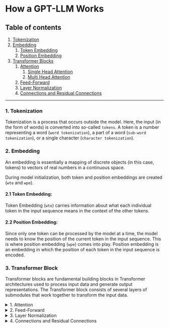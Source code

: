 # How a GPT-LLM Works

## Table of contents
1. [Tokenization](#1-tokenization)
2. [Embedding](#2-embedding)
   1. [Token Embedding](#21-token-embedding)
   2. [Position Embedding](#22-position-embedding)
3. [Transformer Blocks](#3-transformer-block)
   1. [Attention](#1-attention)
      1. [Single Head Attention](#11-single-head-attention)
      2. [Multi Head Attention](#12-multi-head-attention)
   2. [Feed-Forward](#2-feed-forward)
   3. [Layer Normalization](#3-layer-normalization)
   4. [Connections and Residual Connections](#4-connections-and-residual-connections)

---

### 1. Tokenization
Tokenization is a process that occurs outside the model. Here, the input (in the form of words) is converted into so-called `tokens`. A token is a number representing a word (`word tokenization`), a part of a word (`sub-word tokenization`), or a single character (`character tokenization`).

### 2. Embedding
An embedding is essentially a mapping of discrete objects (in this case, tokens) to vectors of real numbers in a continuous space.

During model initialization, both token and position embeddings are created (`wte` and `wpe`).

#### 2.1 Token Embedding:
Token Embedding (`wte`) carries information about what each individual token in the input sequence means in the context of the other tokens.

#### 2.2 Position Embedding:
Since only one token can be processed by the model at a time, the model needs to know the position of the current token in the input sequence. This is where position embedding (`wpe`) comes into play. Position embedding is an embedding in which the position of each token in the input sequence is encoded.

### 3. Transformer Block
Transformer blocks are fundamental building blocks in Transformer architectures used to process input data and generate output representations. The Transformer block consists of several layers of submodules that work together to transform the input data.

<details>
    <summary>1. Attention</summary>

#### 1. Attention

Attention is a mechanism that allows a model to focus on relevant parts of the input while generating an output. It works similar to human attention, which focuses on different parts of a sentence or scene to understand or respond to it.

##### 1.1 "Single-Head Attention":
In `Single-Head Attention`, a single "head" calculates attention weights between different tokens in the input. For each token, a "query," "key," and "value" are generated. The "query" represents the current position, while the "keys" represent the other positions in the input. The similarity between the "query" and the "keys" is calculated to determine the attention weights, indicating how much attention is given to each token with respect to the others. The "values" represent the values to be weighted, which are then combined with the calculated weights to produce the output.

##### 1.2 "Multi-Head Attention":
In `Multi-Head Attention`, multiple `Single-Heads` operate in parallel. Each Single-Head learns to capture different types of attention, allowing the model to consider various aspects of the input. Subsequently, the outputs of individual attention heads are combined to obtain a more comprehensive representation of attention.
</details>

<details>
    <summary>2. Feed-Forward</summary>

#### 2. Feed-Forward
`Feed Forward Layers` enable the model to capture complex nonlinear relationships between different parts of the input data and learn richer representations of the data.

Feed-Forward layers typically consist of two linear transformations:
1. A linear transformation that maps the input data to a higher-dimensional space.
2. Another linear transformation that reduces the dimensionality back to the original dimension.

Between these linear transformations, a non-linear activation function such as `ReLU (Rectified Linear Unit)` is typically applied to capture nonlinear relationships in the data and increase the model's expressiveness.
</details>

<details>
    <summary>3. Layer Normalization</summary>

#### 3. Layer Normalization
Layer Normalization is a technique used to improve training stability and increase convergence speed. Layer normalization is applied between the layers of each [Transformer Block](#4-transformer-block) and helps stabilize the distribution of activations by centering and scaling them to a standard normal distribution. This helps mitigate the problem of "Internal Covariate Shift" and facilitates the training of deeper networks.

Layer normalization is performed as follows:

- Computing the mean and standard deviation of activations across the feature dimension.
- Centering and scaling the activations based on the mean and standard deviation.
- Scaling and shifting the centered activations with learnable parameters to control normalization.
</details>

<details>
    <summary>4. Connections and Residual Connections</summary>

#### 4. Connections and Residual Connections
In addition to the submodules in a Transformer block, connections are added to retain information from previous layers. These connections can be implemented as residual connections, allowing activations to "flow through" the block unhindered and facilitating training.
Overall, the Transformer block enables the model to effectively process input data by capturing relationships between different parts of the input and learning richer representations of the data.
</details>
